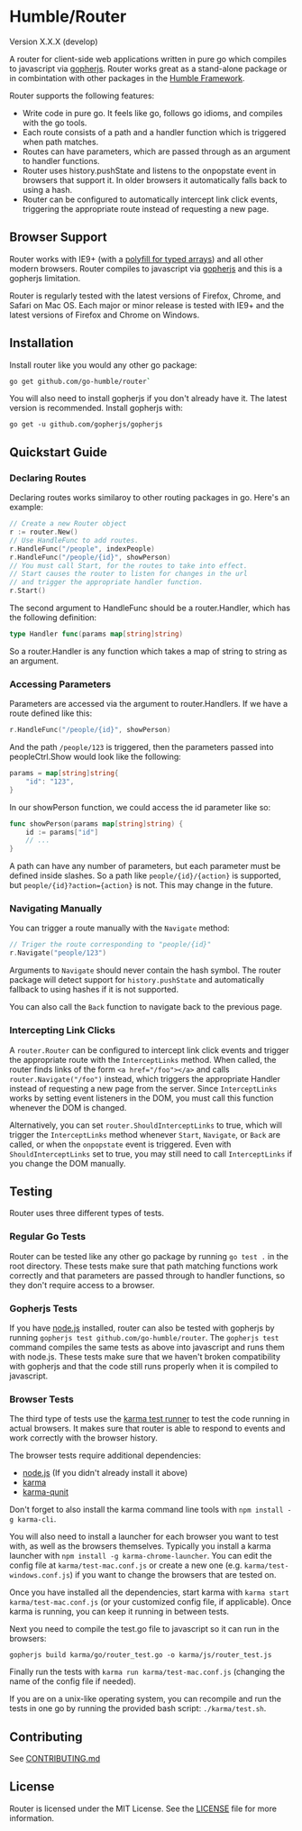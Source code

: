 Humble/Router
=============

Version X.X.X (develop)

A router for client-side web applications written in pure go which compiles to
javascript via [gopherjs](github.com/gopherjs/gopherjs). Router works great as a
stand-alone package or in combintation with other packages in the
[Humble Framework](github.com/go-humble/humble).

Router supports the following features:

- Write code in pure go. It feels like go, follows go idioms, and compiles with the go tools.
- Each route consists of a path and a handler function which is triggered when path matches.
- Routes can have parameters, which are passed through as an argument to handler functions.
- Router uses history.pushState and listens to the onpopstate event in browsers that support
  it. In older browsers it automatically falls back to using a hash.
- Router can be configured to automatically intercept link click events, triggering the appropriate
  route instead of requesting a new page.


Browser Support
---------------

Router works with IE9+ (with a
[polyfill for typed arrays](https://github.com/inexorabletash/polyfill/blob/master/typedarray.js))
and all other modern browsers. Router compiles to javascript via [gopherjs](github.com/gopherjs/gopherjs)
and this is a gopherjs limitation.

Router is regularly tested with the latest versions of Firefox, Chrome, and Safari on Mac OS.
Each major or minor release is tested with IE9+ and the latest versions of Firefox and Chrome
on Windows.


Installation
------------

Install router like you would any other go package:

```bash
go get github.com/go-humble/router`
```

You will also need to install gopherjs if you don't already have it. The latest version is
recommended. Install gopherjs with:

```
go get -u github.com/gopherjs/gopherjs
```


Quickstart Guide
----------------

### Declaring Routes

Declaring routes works similaroy to other routing packages in go. Here's an example:

```go
// Create a new Router object
r := router.New()
// Use HandleFunc to add routes.
r.HandleFunc("/people", indexPeople)
r.HandleFunc("/people/{id}", showPerson)
// You must call Start, for the routes to take into effect.
// Start causes the router to listen for changes in the url
// and trigger the appropriate handler function.
r.Start()
```

The second argument to HandleFunc should be a router.Handler, which has the following
definition:

```go
type Handler func(params map[string]string)
```

So a router.Handler is any function which takes a map of string to string as an argument.

### Accessing Parameters

Parameters are accessed via the argument to router.Handlers. If we have a route defined
like this:

```go
r.HandleFunc("/people/{id}", showPerson)
```

And the path `/people/123` is triggered, then the parameters passed into peopleCtrl.Show
would look like the following:

```go
params = map[string]string{
	"id": "123",
}
```

In our showPerson function, we could access the id parameter like so:

```go
func showPerson(params map[string]string) {
	id := params["id"]
	// ...
}
```

A path can have any number of parameters, but each parameter must be defined inside slashes.
So a path like `people/{id}/{action}` is supported, but `people/{id}?action={action}` is not.
This may change in the future.

### Navigating Manually

You can trigger a route manually with the `Navigate` method:

```go
// Triger the route corresponding to "people/{id}"
r.Navigate("people/123")
```

Arguments to `Navigate` should never contain the hash symbol. The router package will detect
support for `history.pushState` and automatically fallback to using hashes if it is not supported.

You can also call the `Back` function to navigate back to the previous page.

### Intercepting Link Clicks

A `router.Router` can be configured to intercept link click events and trigger the appropriate route
with the `InterceptLinks` method. When called, the router finds links of the form `<a href="/foo"></a>`
and calls `router.Navigate("/foo")` instead, which triggers the appropriate Handler instead of requesting
a new page from the server. Since `InterceptLinks` works by setting event listeners in the DOM, you must
call this function whenever the DOM is changed.

Alternatively, you can set `router.ShouldInterceptLinks` to true, which will trigger the `InterceptLinks`
method whenever `Start`, `Navigate`, or `Back` are called, or when the `onpopstate` event is triggered.
Even with `ShouldInterceptLinks` set to true, you may still need to call `InterceptLinks` if you change
the DOM manually.


Testing
-------

Router uses three different types of tests.

### Regular Go Tests

Router can be tested like any other go package by running `go test .` in the root directory.
These tests make sure that path matching functions work correctly and that parameters are passed
through to handler functions, so they don't require access to a browser.

### Gopherjs Tests

If you have [node.js](https://nodejs.org/) installed, router can also be tested with gopherjs by
running `gopherjs test github.com/go-humble/router`. The `gopherjs test` command compiles the same
tests as above into javascript and runs them with node.js. These tests make sure that we haven't
broken compatibility with gopherjs and that the code still runs properly when it is compiled to
javascript.

### Browser Tests

The third type of tests use the [karma test runner](http://karma-runner.github.io/0.12/index.html)
to test the code running in actual browsers. It makes sure that router is able to respond to events
and work correctly with the browser history.

The browser tests require additional dependencies:

- [node.js](http://nodejs.org/) (If you didn't already install it above)
- [karma](http://karma-runner.github.io/0.12/index.html)
- [karma-qunit](https://github.com/karma-runner/karma-qunit)

Don't forget to also install the karma command line tools with `npm install -g karma-cli`.

You will also need to install a launcher for each browser you want to test with, as well as the
browsers themselves. Typically you install a karma launcher with `npm install -g karma-chrome-launcher`.
You can edit the config file at `karma/test-mac.conf.js` or create a new one (e.g. `karma/test-windows.conf.js`)
if you want to change the browsers that are tested on.

Once you have installed all the dependencies, start karma with `karma start karma/test-mac.conf.js` (or 
your customized config file, if applicable). Once karma is running, you can keep it running in between tests.

Next you need to compile the test.go file to javascript so it can run in the browsers:

```
gopherjs build karma/go/router_test.go -o karma/js/router_test.js
```

Finally run the tests with `karma run karma/test-mac.conf.js` (changing the name of the config file if needed).

If you are on a unix-like operating system, you can recompile and run the tests in one go by running
the provided bash script: `./karma/test.sh`.


Contributing
------------

See [CONTRIBUTING.md](https://github.com/go-humble/router/blob/master/CONTRIBUTING.md)


License
-------

Router is licensed under the MIT License. See the [LICENSE](https://github.com/go-humble/router/blob/master/LICENSE)
file for more information.
